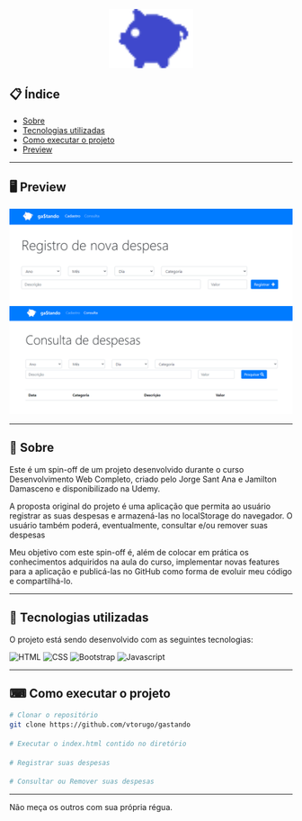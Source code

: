<p align="center">
  <img src="img/logo-alt.png" width="150" alt="Ga$tando">
</p>

## 📋 Índice

- [Sobre](#-Sobre)
- [Tecnologias utilizadas](#-Tecnologias-utilizadas)
- [Como executar o projeto](#-Como-executar-o-projeto)
- [Preview](#-Preview)

---

## 🖥 Preview 

<p align="center">
  <img src="img/preview/registro.png" width="700" alt="Registro de Despesa">
  <img src="img/preview/consulta.png" width="700" alt="consulta de Despesa">
</p>

---

## 📖 Sobre 

Este é um spin-off de um projeto desenvolvido durante o curso Desenvolvimento Web Completo, criado pelo Jorge Sant Ana e Jamilton Damasceno e disponibilizado na Udemy.

A proposta original do projeto é uma aplicação que permita ao usuário registrar as suas despesas e armazená-las no localStorage do navegador. O usuário também poderá, eventualmente, consultar e/ou remover suas despesas

Meu objetivo com este spin-off é, além de colocar em prática os conhecimentos adquiridos na aula do curso, implementar novas features para a aplicação e publicá-las no GitHub como forma de evoluir meu código e compartilhá-lo.

---

## 🚀 Tecnologias utilizadas

O projeto está sendo desenvolvido com as seguintes tecnologias:

<span>
  <img src="https://ik.imagekit.io/xksv/html5_RcOQBX1jU9.png" width="100" alt="HTML">
</span> 

<span>
  <img src="https://ik.imagekit.io/xksv/css3_4gA2wiFNCA8.png" width="100" alt ="CSS">
</span>

<span>
  <img src="https://ik.imagekit.io/xksv/bootstrap_5A0Id--hY.png" width="100" alt ="Bootstrap">
</span>

<span>
  <img src="https://ik.imagekit.io/xksv/javascript_rSYR4yAOvgB.png" width="100" alt ="Javascript">
</span>

---

## ⌨ Como executar o projeto

```bash
# Clonar o repositório
git clone https://github.com/vtorugo/gastando

# Executar o index.html contido no diretório

# Registrar suas despesas

# Consultar ou Remover suas despesas
```

---

Não meça os outros com sua própria régua.
